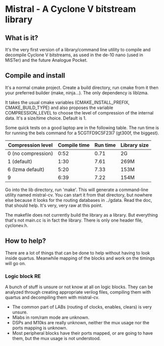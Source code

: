 # Mistral - A Cyclone V bitstream library

## What is it?

It's the very first version of a library/command line utility to
compile and decompile Cyclone V bitstreams, as used in the de-10 nano
(used in MiSTer) and the future Analogue Pocket.


## Compile and install

It's a normal cmake project.  Create a build directory, run cmake
<source directoty> from it then your preferred builder (make,
ninja...).  The only dependency is liblzma.

It takes the usual cmake variables (CMAKE_INSTALL_PREFIX,
CMAKE_BUILD_TYPE) and also proposes the variable COMPRESSION_LEVEL to
choose the level of compression of the internal data.  It's a
size/time choice.  Default is 1.

Some quick tests on a good laptop are in the following table.  The run
time is for running the bels command for a 5CGTFD9C5F23I7 (gt300f, the
biggest).

| Compression level  | Compile time | Run time | Library size |
| ------------------ | ------------ | -------- | ------------ |
| 0 (no compression) | 0:52         | 0.71     | 2G           |
| 1 (default)        | 1:30         | 7.61     | 269M         |
| 6 (lzma default)   | 5:20         | 7.33     | 153M         |
| 9                  | 6:39         | 7.22     | 154M         |


Go into the lib directory, run 'make'.  This will generate a
command-line utility named mistral-cv.  You can start it from that
directory, but nowhere else because it looks for the routing databases
in ../gdata.  Read the doc, that should help.  It's very, very raw at
this point.

The makefile does not currently build the library as a library.  But
everything that's not main.cc is in fact the library.  There is only
one header file, cyclonev.h.


## How to help?

There are a lot of things that can be done to help without having to
look inside quartus.  Meanwhile mapping of the blocks and work on the
timings will go on.

### Logic block RE

A bunch of stuff is unsure or not know at all on logic blocks.  They
can be analyzed through creating appropriate verilog files, compiling
them with quartus and decompiling them with mistral-cv.

* The common part of LABs (routing of clocks, enables, clears) is very unsure.
* Mlabs in rom/ram mode are unknown.
* DSPs and M10ks are really unknown, neither the mux usage nor the
  ports mapping is unknown.
* Most peripheral blocks have their ports mapped, or are going to have
  them, but the mux usage is not understood.
